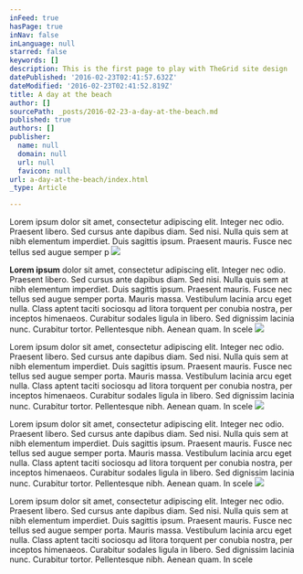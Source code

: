 ```yaml
---
inFeed: true
hasPage: true
inNav: false
inLanguage: null
starred: false
keywords: []
description: This is the first page to play with TheGrid site design
datePublished: '2016-02-23T02:41:57.632Z'
dateModified: '2016-02-23T02:41:52.819Z'
title: A day at the beach
author: []
sourcePath: _posts/2016-02-23-a-day-at-the-beach.md
published: true
authors: []
publisher:
  name: null
  domain: null
  url: null
  favicon: null
url: a-day-at-the-beach/index.html
_type: Article

---
```

Lorem ipsum dolor sit amet, consectetur adipiscing elit. Integer nec odio. Praesent libero. Sed cursus ante dapibus diam. Sed nisi. Nulla quis sem at nibh elementum imperdiet. Duis sagittis ipsum. Praesent mauris. Fusce nec tellus sed augue semper p
![](https://the-grid-user-content.s3-us-west-2.amazonaws.com/38f3802e-8e17-48bd-98ca-8415a87fbdb3.JPG)

**Lorem ipsum** dolor sit amet, consectetur adipiscing elit. Integer nec odio. Praesent libero. Sed cursus ante dapibus diam. Sed nisi. Nulla quis sem at nibh elementum imperdiet. Duis sagittis ipsum. Praesent mauris. Fusce nec tellus sed augue semper porta. Mauris massa. Vestibulum lacinia arcu eget nulla. Class aptent taciti sociosqu ad litora torquent per conubia nostra, per inceptos himenaeos. Curabitur sodales ligula in libero. Sed dignissim lacinia nunc. Curabitur tortor. Pellentesque nibh. Aenean quam. In scele
![](https://the-grid-user-content.s3-us-west-2.amazonaws.com/4e2b6d91-0ef7-47fe-a49a-a4c21d34fb5e.JPG)

Lorem ipsum dolor sit amet, consectetur adipiscing elit. Integer nec odio. Praesent libero. Sed cursus ante dapibus diam. Sed nisi. Nulla quis sem at nibh elementum imperdiet. Duis sagittis ipsum. Praesent mauris. Fusce nec tellus sed augue semper porta. Mauris massa. Vestibulum lacinia arcu eget nulla. Class aptent taciti sociosqu ad litora torquent per conubia nostra, per inceptos himenaeos. Curabitur sodales ligula in libero. Sed dignissim lacinia nunc. Curabitur tortor. Pellentesque nibh. Aenean quam. In scele
![](https://the-grid-user-content.s3-us-west-2.amazonaws.com/002697b8-5b03-4527-af9a-0943ec8b91df.JPG)

Lorem ipsum dolor sit amet, consectetur adipiscing elit. Integer nec odio. Praesent libero. Sed cursus ante dapibus diam. Sed nisi. Nulla quis sem at nibh elementum imperdiet. Duis sagittis ipsum. Praesent mauris. Fusce nec tellus sed augue semper porta. Mauris massa. Vestibulum lacinia arcu eget nulla. Class aptent taciti sociosqu ad litora torquent per conubia nostra, per inceptos himenaeos. Curabitur sodales ligula in libero. Sed dignissim lacinia nunc. Curabitur tortor. Pellentesque nibh. Aenean quam. In scele
![](https://the-grid-user-content.s3-us-west-2.amazonaws.com/6e56f615-9b4e-4b79-bd35-9858087de400.JPG)

Lorem ipsum dolor sit amet, consectetur adipiscing elit. Integer nec odio. Praesent libero. Sed cursus ante dapibus diam. Sed nisi. Nulla quis sem at nibh elementum imperdiet. Duis sagittis ipsum. Praesent mauris. Fusce nec tellus sed augue semper porta. Mauris massa. Vestibulum lacinia arcu eget nulla. Class aptent taciti sociosqu ad litora torquent per conubia nostra, per inceptos himenaeos. Curabitur sodales ligula in libero. Sed dignissim lacinia nunc. Curabitur tortor. Pellentesque nibh. Aenean quam. In scele